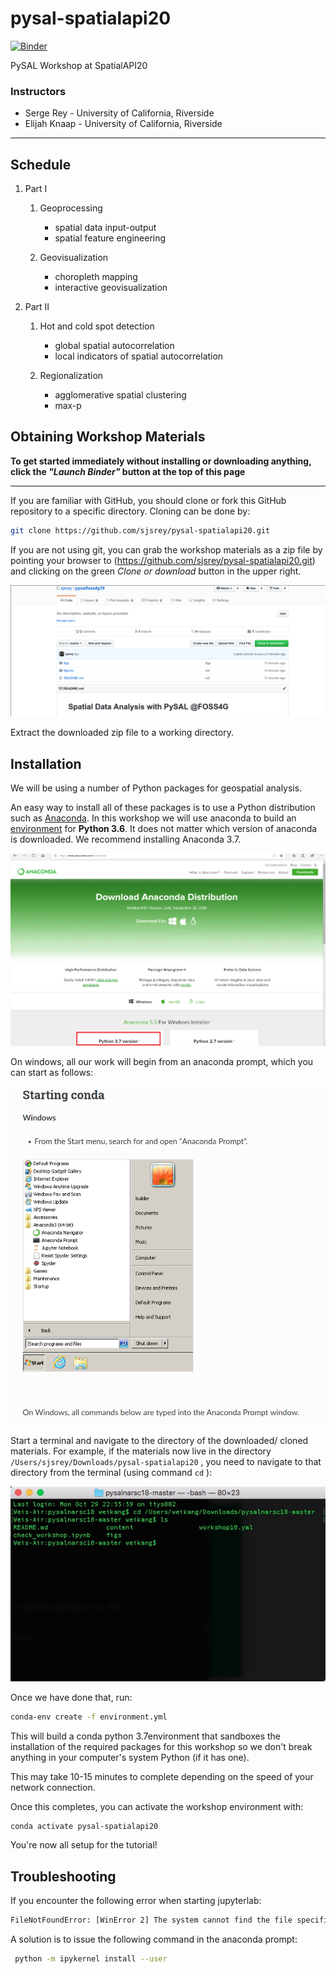 # pysal-spatialapi20


[![Binder](https://mybinder.org/badge_logo.svg)](https://mybinder.org/v2/gh/sjsrey/pysal-spatialapi20/HEAD)

PySAL Workshop at SpatialAPI20

### Instructors

* Serge Rey - University of California, Riverside
* Elijah Knaap - University of California, Riverside

---

## Schedule
1.  Part I
   
       1.  Geoprocessing
       
           -   spatial data input-output
           -   spatial feature engineering
       
       2.  Geovisualization
       
           -   choropleth mapping
           -   interactive geovisualization
   
2.  Part II
   
       1.  Hot and cold spot detection
       
           -   global spatial autocorrelation
           -   local indicators of spatial autocorrelation
       
       2.  Regionalization
       
           -   agglomerative spatial clustering
           -   max-p


## Obtaining Workshop Materials

**To get started immediately without installing or downloading anything, click the *"Launch Binder"* button at the top of this page**

---
If you are familiar with GitHub, you should clone or fork this GitHub repository to a specific directory. Cloning can be done by:

``` bash
git clone https://github.com/sjsrey/pysal-spatialapi20.git
```

If you are not using git, you can grab the workshop materials as a zip file by pointing your browser to (https://github.com/sjsrey/pysal-spatialapi20.git) and clicking on the green _Clone or download_ button in the upper right.

![download](figs/readmefigs/download.png)

Extract the downloaded zip file to a working directory.

## Installation

We will be using a number of Python packages for geospatial analysis.

An easy way to install all of these packages is to use a Python distribution such as [Anaconda](https://www.anaconda.com/download/#macos). In this workshop we will use anaconda to build an [environment](https://conda.io/docs/user-guide/tasks/manage-environments.html) for **Python 3.6**. It does not matter which version of anaconda is downloaded. We recommend installing Anaconda 3.7.

![anaconda](figs/readmefigs/anaconda.png)

On windows, all our work will begin from an anaconda prompt, which you can start as follows:

![anacondaprompt](figs/readmefigs/anacondastartwin.png)

Start a terminal and navigate to the directory of the downloaded/ cloned materials. For example, if the materials now live in the directory `/Users/sjsrey/Downloads/pysal-spatialapi20` , you need to navigate to that directory from the terminal (using command `cd` ):

![directory](figs/readmefigs/directory.png)

Once we have done that, run:

``` bash
conda-env create -f environment.yml
```

This will build a conda python 3.7environment that sandboxes the installation of the required packages for this workshop so we don't break anything in your computer's system Python (if it has one).

This may take 10-15 minutes to complete depending on the speed of your network connection.

Once this completes, you can activate the workshop environment with:

``` bash
conda activate pysal-spatialapi20
```

You're now all setup for the tutorial!

## Troubleshooting

If you encounter the following error when starting jupyterlab:

``` bash
FileNotFoundError: [WinError 2] The system cannot find the file specified
```

A solution is to issue the following command in the anaconda prompt:

``` bash
 python -m ipykernel install --user
```
